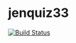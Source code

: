 # jenquiz33
[![Build Status](https://cc33-41-234-142-169.eu.ngrok.io/buildStatus/icon?job=git_chall)](https://cc33-41-234-142-169.eu.ngrok.io/job/git_chall/)

